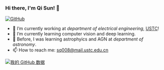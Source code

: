 ### Hi there, I'm Qi Sun! 👋

[![GitHub](https://img.shields.io/badge/dynamic/json?logo=github&label=GitHub&labelColor=495867&color=495867&query=%24.data.totalSubs&url=https%3A%2F%2Fapi.spencerwoo.com%2Fsubstats%2F%3Fsource%3Dgithub%26queryKey%3Dhayschan&style=flat-square)](https://github.com/sunqi-ustc)

- 🔭 I’m currently working at *department of electrical engineering*, [USTC](https://www.ustc.edu.cn)!
- 🌱 I’m currently learning computer vision and deep learning.
- :satellite: Before, I was learning astrophyics and AGN at *department of astronomy*.
- 📫 How to reach me: sq008@mail.ustc.edu.cn

[![我的 GitHub 数据](https://github-readme-stats.vercel.app/api?username=dogqi)]()


